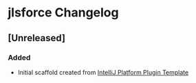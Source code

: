 <!-- Keep a Changelog guide -> https://keepachangelog.com -->

# jlsforce Changelog

## [Unreleased]
### Added
- Initial scaffold created from [IntelliJ Platform Plugin Template](https://github.com/JetBrains/intellij-platform-plugin-template)
